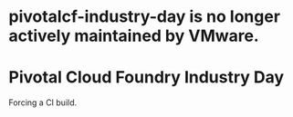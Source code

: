 # pivotalcf-industry-day is no longer actively maintained by VMware.

# Pivotal Cloud Foundry Industry Day

Forcing a CI build.
